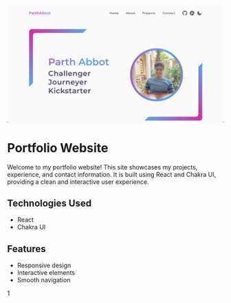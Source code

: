 <base target="_blank">

![Project Preview](./public/images/myportfolio.png)

# Portfolio Website

Welcome to my portfolio website! This site showcases my projects, experience, and contact information. It is built using React and Chakra UI, providing a clean and interactive user experience.


## Technologies Used

- React
- Chakra UI

## Features

- Responsive design
- Interactive elements
- Smooth navigation


1
